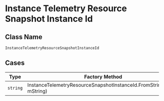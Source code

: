 
# Instance Telemetry Resource Snapshot Instance Id

## Class Name

`InstanceTelemetryResourceSnapshotInstanceId`

## Cases

| Type | Factory Method |
|  --- | --- |
| `string` | InstanceTelemetryResourceSnapshotInstanceId.FromString(string mString) |

